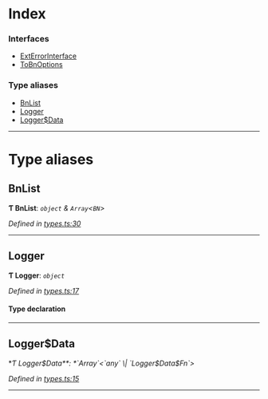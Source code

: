 

# Index

### Interfaces

* [ExtErrorInterface](../interfaces/_types_.exterrorinterface.md)
* [ToBnOptions](../interfaces/_types_.tobnoptions.md)

### Type aliases

* [BnList](_types_.md#bnlist)
* [Logger](_types_.md#logger)
* [Logger$Data](_types_.md#logger_data)

---

# Type aliases

<a id="bnlist"></a>

##  BnList

**Ƭ BnList**: *`object` & `Array`<`BN`>*

*Defined in [types.ts:30](https://github.com/polkadot-js/common/blob/825a9de/packages/util/src/types.ts#L30)*

___
<a id="logger"></a>

##  Logger

**Ƭ Logger**: *`object`*

*Defined in [types.ts:17](https://github.com/polkadot-js/common/blob/825a9de/packages/util/src/types.ts#L17)*

#### Type declaration

___
<a id="logger_data"></a>

##  Logger$Data

**Ƭ Logger$Data**: *`Array`<`any` \| `Logger$Data$Fn`>*

*Defined in [types.ts:15](https://github.com/polkadot-js/common/blob/825a9de/packages/util/src/types.ts#L15)*

___

